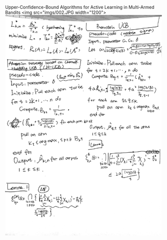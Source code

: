 Upper-Confidence-Bound Algorithms for
Active Learning in Multi-Armed Bandits
<img src="imgs/002.JPG width="1200">
<img src="imgs/001.JPG" width="1200">
